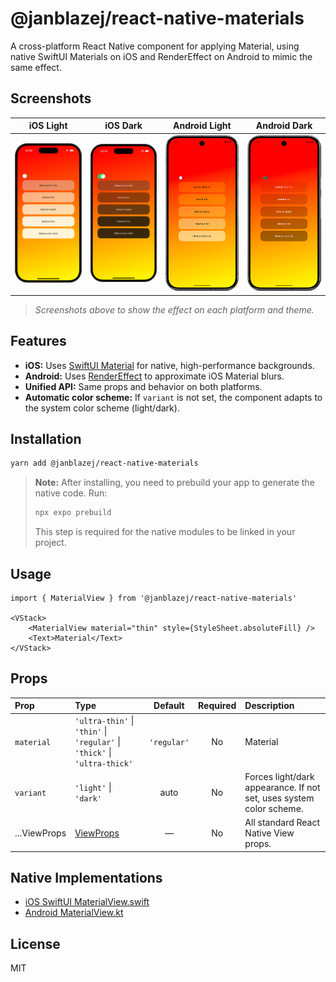 # @janblazej/react-native-materials

A cross-platform React Native component for applying Material, using native SwiftUI Materials on iOS and RenderEffect on Android to mimic the same effect.


## Screenshots

| iOS Light                            | iOS Dark                           | Android Light | Android Dark |
|--------------------------------------|------------------------------------|---------------|--------------|
| ![iOS Light](./assets/ios-light.png) | ![iOS Dark](./assets/ios-dark.png) | ![Android Light](./assets/android-light.png) | ![Android Dark](./assets/android-dark.png) |

> _Screenshots above to show the effect on each platform and theme._



## Features
- **iOS:** Uses [SwiftUI Material](https://developer.apple.com/documentation/swiftui/material) for native, high-performance backgrounds.
- **Android:** Uses [RenderEffect](https://developer.android.com/reference/android/graphics/RenderEffect) to approximate iOS Material blurs.
- **Unified API:** Same props and behavior on both platforms.
- **Automatic color scheme:** If `variant` is not set, the component adapts to the system color scheme (light/dark).


## Installation

```sh
yarn add @janblazej/react-native-materials
```

> **Note:** After installing, you need to prebuild your app to generate the native code. Run:
>
> ```sh
> npx expo prebuild
> ```
>
> This step is required for the native modules to be linked in your project.


## Usage

```tsx
import { MaterialView } from '@janblazej/react-native-materials'

<VStack>
    <MaterialView material="thin" style={StyleSheet.absoluteFill} />
    <Text>Material</Text>
</VStack>
```



## Props

| **Prop**   | **Type**                                                    | **Default** | **Required** | **Description**                                                                 |
|:-----------|:------------------------------------------------------------|:-----------:|:------------:|:-------------------------------------------------------------------------------|
| `material` | `'ultra-thin'` \| `'thin'` \| `'regular'` \| `'thick'` \| `'ultra-thick'` | `'regular'`  |   No        | Material                                       |
| `variant`  | `'light'` \| `'dark'`                                       |  auto       |    No        | Forces light/dark appearance. If not set, uses system color scheme.            |
| ...ViewProps| [ViewProps](https://reactnative.dev/docs/view#props)        |    —        |    No        | All standard React Native View props.                                           |




## Native Implementations
- [iOS SwiftUI MaterialView.swift](./ios/MaterialView.swift)
- [Android MaterialView.kt](./android/src/main/java/com/janblazej/materials/MaterialView.kt)


## License
MIT

